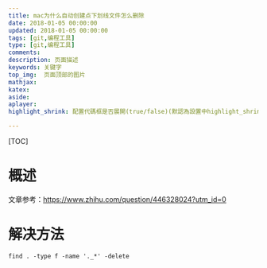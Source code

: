 ```yaml
---
title: mac为什么自动创建点下划线文件怎么删除
date: 2018-01-05 00:00:00
updated: 2018-01-05 00:00:00
tags: [git,编程工具]
type: [git,编程工具]
comments:
description: 页面描述
keywords: 关键字
top_img:  页面顶部的图片
mathjax:
katex:
aside:
aplayer:
highlight_shrink: 配置代碼框是否展開(true/false)(默認為設置中highlight_shrink的配置)

---
```


[TOC]

# 概述

文章参考：https://www.zhihu.com/question/446328024?utm_id=0







# 解决方法

```
find . -type f -name '._*' -delete
```

